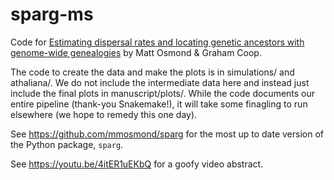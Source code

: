 # sparg-ms
Code for [Estimating dispersal rates and locating genetic ancestors with genome-wide genealogies](https://www.biorxiv.org/content/10.1101/2021.07.13.452277v1) by Matt Osmond &amp; Graham Coop.

The code to create the data and make the plots is in simulations/ and athaliana/. We do not include the intermediate data here and instead just include the final plots in manuscript/plots/. While the code documents our entire pipeline (thank-you Snakemake!), it will take some finagling to run elsewhere (we hope to remedy this one day). 

See https://github.com/mmosmond/sparg for the most up to date version of the Python package, ```sparg```.

See https://youtu.be/4itER1uEKbQ for a goofy video abstract.
